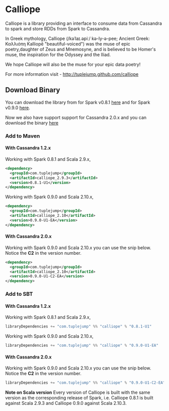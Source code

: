Calliope
========
Calliope is a library providing an interface to consume data from Cassandra to spark and store RDDs from Spark to Cassandra.

In Greek mythology, Calliope (/kəˈlaɪ.əpiː/ kə-ly-ə-pee; Ancient Greek: Καλλιόπη Kalliopē "beautiful-voiced") was the muse of epic poetry,daughter of Zeus and Mnemosyne, and is believed to be Homer's muse, the inspiration for the Odyssey and the Iliad.

We hope Calliope will also be the muse for your epic data poetry!

For more information visit - http://tuplejump.github.com/calliope

## Download Binary

You can download the library from for Spark v0.8.1 [here](http://bit.ly/1mUWF39) and for Spark v0.9.0 [here](http://bit.ly/1c8CdHq).

Now we also have support support for Cassandra 2.0.x and you can download the binary [here](http://bit.ly/1g9SXtx)

### Add to Maven

#### With Cassandra 1.2.x

Working with Spark 0.8.1 and Scala 2.9.x,

```xml
<dependency>
  <groupId>com.tuplejump</groupId>
  <artifactId>calliope_2.9.3</artifactId>
  <version>0.8.1-U1</version>
</dependency>
```


Working with Spark 0.9.0 and Scala 2.10.x,

```xml
<dependency>
  <groupId>com.tuplejump</groupId>
  <artifactId>calliope_2.10</artifactId>
  <version>0.9.0-U1-EA</version>
</dependency>
```

#### With Cassandra 2.0.x

Working with Spark 0.9.0 and Scala 2.10.x you can use the snip below. Notice the **C2** in the version number.

```xml
<dependency>
  <groupId>com.tuplejump</groupId>
  <artifactId>calliope_2.10</artifactId>
  <version>0.9.0-U1-C2-EA</version>
</dependency>
```


### Add to SBT

#### With Cassandra 1.2.x

Working with Spark 0.8.1 and Scala 2.9.x,

```scala
libraryDependencies += "com.tuplejump" %% "calliope" % "0.8.1-U1"
```


Working with Spark 0.9.0 and Scala 2.10.x,

```scala
libraryDependencies += "com.tuplejump" %% "calliope" % "0.9.0-U1-EA"
```

#### With Cassandra 2.0.x

Working with Spark 0.9.0 and Scala 2.10.x you can use the snip below. Notice the **C2** in the version number.

```scala
libraryDependencies += "com.tuplejump" %% "calliope" % "0.9.0-U1-C2-EA"
```


**Note on Scala version**
Every version of Calliope is built with the same version as the corresponding release of Spark, i.e. Calliope 0.8.1 is built against Scala 2.9.3 and Calliope 0.9.0 against Scala 2.10.3.

